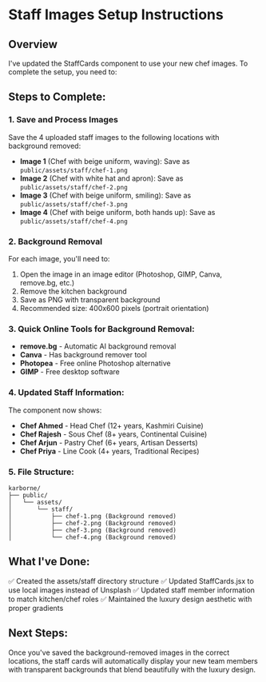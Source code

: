 # Staff Images Setup Instructions

## Overview
I've updated the StaffCards component to use your new chef images. To complete the setup, you need to:

## Steps to Complete:

### 1. Save and Process Images
Save the 4 uploaded staff images to the following locations with background removed:

- **Image 1** (Chef with beige uniform, waving): Save as `public/assets/staff/chef-1.png`
- **Image 2** (Chef with white hat and apron): Save as `public/assets/staff/chef-2.png`  
- **Image 3** (Chef with beige uniform, smiling): Save as `public/assets/staff/chef-3.png`
- **Image 4** (Chef with beige uniform, both hands up): Save as `public/assets/staff/chef-4.png`

### 2. Background Removal
For each image, you'll need to:
1. Open the image in an image editor (Photoshop, GIMP, Canva, remove.bg, etc.)
2. Remove the kitchen background
3. Save as PNG with transparent background
4. Recommended size: 400x600 pixels (portrait orientation)

### 3. Quick Online Tools for Background Removal:
- **remove.bg** - Automatic AI background removal
- **Canva** - Has background remover tool
- **Photopea** - Free online Photoshop alternative
- **GIMP** - Free desktop software

### 4. Updated Staff Information:
The component now shows:
- **Chef Ahmed** - Head Chef (12+ years, Kashmiri Cuisine)
- **Chef Rajesh** - Sous Chef (8+ years, Continental Cuisine)  
- **Chef Arjun** - Pastry Chef (6+ years, Artisan Desserts)
- **Chef Priya** - Line Cook (4+ years, Traditional Recipes)

### 5. File Structure:
```
karborne/
├── public/
│   └── assets/
│       └── staff/
│           ├── chef-1.png (Background removed)
│           ├── chef-2.png (Background removed)
│           ├── chef-3.png (Background removed)
│           └── chef-4.png (Background removed)
```

## What I've Done:
✅ Created the assets/staff directory structure
✅ Updated StaffCards.jsx to use local images instead of Unsplash
✅ Updated staff member information to match kitchen/chef roles
✅ Maintained the luxury design aesthetic with proper gradients

## Next Steps:
Once you've saved the background-removed images in the correct locations, the staff cards will automatically display your new team members with transparent backgrounds that blend beautifully with the luxury design.
